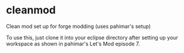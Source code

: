 cleanmod
========

Clean mod set up for forge modding (uses pahimar's setup)

To use this, just clone it into your eclipse directory after setting up your workspace as shown in pahimar's Let's Mod episode 7.
